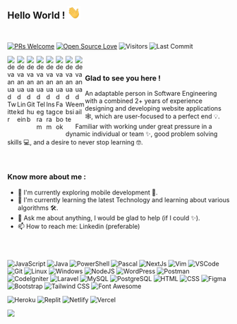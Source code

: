 <!-- <p  align="center"><img src = "https://github.com/devaanuad/devaanuad/blob/master/assets/bg-dep.jpeg" height="400px" width="1013px"></p>

 -->

## Hello World ! <img src="https://raw.githubusercontent.com/devaanuad/devaanuad/master/assets/gifs/Hi.gif" width="30px"></h2>
<br />

[![PRs Welcome](https://img.shields.io/badge/PRs-welcome-brightgreen.svg?style=flat&logo=github)](https://github.com/devaanuad)
[![Open Source Love](https://badges.frapsoft.com/os/v2/open-source.svg?v=103)](https://github.com/devaanuad)
<img alt="Visitors" src="https://komarev.com/ghpvc/?username=devaanuad&style=flat&labelColor=black&logo=github&label=PROFILE+VIEWS&color=29bf12"/>
<img alt="Last Commit" src="https://img.shields.io/github/last-commit/devaanuad/devaanuad?logo=markdown&label=LAST+UPDATE&color=29bf12&style=flat">
 

<a href="https://twitter.com/devaanuad">
  <img align="left" alt="devaanuad Twitter" width="22px" src="https://cdn.jsdelivr.net/npm/simple-icons@v3/icons/twitter.svg" />
</a>
<a href="https://www.linkedin.com/in/devaanuad/">
  <img align="left" alt="devaanuad Linkdein" width="22px" src="https://cdn.jsdelivr.net/npm/simple-icons@v3/icons/linkedin.svg" />
</a>
<a href="https://github.com/devaanuad">
  <img align="left" alt="devaanuad Github" width="22px" src="https://cdn.jsdelivr.net/npm/simple-icons@v3/icons/github.svg" />
</a>
<a href="https://t.me/devaanuad">
  <img align="left" alt="devaanuad Telegram" width="22px" src="https://cdn.jsdelivr.net/npm/simple-icons@v3/icons/telegram.svg" />
</a>
<a href="https://instagram.com/devaanuad/">
  <img align="left" alt="devaanuad Instagram" width="22px" src="https://cdn.jsdelivr.net/npm/simple-icons@v3/icons/instagram.svg" />
</a>
<a href="https://www.facebook.com/devaanuad/">
  <img align="left" alt="devaanuad Facebook" width="22px" src="https://cdn.jsdelivr.net/npm/simple-icons@v3/icons/facebook.svg" />
</a>
<a href="https://www.devaanuad.com/">
  <img align="left" alt="devaanuad Website" width="22px" src="https://cdn.jsdelivr.net/npm/simple-icons@3.13.0/icons/googlechrome.svg" />
</a>
<a href="mailto:arkaandevaanu@gmail.com">
  <img align="left" alt="devaanuad email" width="22px" src="https://cdn.jsdelivr.net/npm/simple-icons@3.13.0/icons/gmail.svg" />
</a>
<!-- <a href="https://www.hackerrank.com/devaanuad/">
  <img align="left" alt="Reeha's Hackerrank" width="22px" src="https://cdn.jsdelivr.net/npm/simple-icons@v3/icons/hackerrank.svg" />
</a>-->

<br />

### Glad to see you here !
An adaptable person in Software Engineering with a combined 2+ years of experience designing and developing website applications 🕸️, which are user-focused to a perfect end 💡. Familiar with working under great pressure in a dynamic individual or team ✨, good problem solving skills 💻, and a desire to never stop learning 🤓.

<br />

<!-- <img align="right" height="250" width="375" alt="GIF" src="https://raw.githubusercontent.com/devaanuad/devaanuad/master/assets/gifs/coder.gif" /> -->
<!-- <img align="right" height="700" width="375" alt="GIF" src="https://github.com/devaanuad/devaanuad/blob/master/assets/mobile.png" /> -->


### Know more about me :

- 🔭 I'm currently exploring mobile development 🚀.
- 🌱 I'm currently learning the latest Technology and learning about various algorithms 🛠.
- 💬 Ask me about anything, I would be glad to help (if I could ✨).
- 📫 How to reach me: Linkedin (preferable)
<!-- - ⚡ Fun fact: <a href = "https://www.theatlantic.com/science/archive/2017/11/how-the-zombie-fungus-takes-over-ants-bodies-to-control-their-minds/545864/#:~:text=And%20its%20body%20belongs%20to,ascend%20a%20nearby%20plant%20stem."> Some fungi create zombies, then control their minds </a> -->

<br>
<br>

<!-- ![C](https://img.shields.io/badge/C%20-%23E34F26.svg?&style=for-the-badge&logo=C&logoColor=white)
![C++](https://img.shields.io/badge/c++%20-%2300599C.svg?&style=for-the-badge&logo=c%2B%2B&ogoColor=white)
![Python](https://img.shields.io/badge/python%20-%23E34F26.svg?&style=for-the-badge&logo=python&ogoColor=white)
![Haskell](https://img.shields.io/badge/Haskell%20-%2300599C.svg?&style=for-the-badge&logo=haskell&ogoColor=white) -->
<!-- ![Shell Script](https://img.shields.io/badge/shell_script-%23121011.svg?style=for-the-badge&logo=gnu-bash&logoColor=white)
![Markdown](https://img.shields.io/badge/markdown-%23000000.svg?style=for-the-badge&logo=markdown&logoColor=white)
![LaTEX](https://img.shields.io/badge/LaTeX-47A141?style=for-the-badge&logo=LaTeX&logoColor=white) -->
<!-- ![NumPy](https://img.shields.io/badge/numpy-%23013243.svg?style=for-the-badge&logo=numpy&logoColor=white)
![Numba](https://img.shields.io/badge/Numba-00A3E0?style=for-the-badge&logo=Numba&logoColor=white)
![Pandas](https://img.shields.io/badge/pandas-%23150458.svg?style=for-the-badge&logo=pandas&logoColor=white)
![Jupyter](https://img.shields.io/badge/Jupyter-F37626.svg?&style=for-the-badge&logo=Jupyter&logoColor=white)
![Plotly](https://img.shields.io/badge/Plotly-239120?style=for-the-badge&logo=plotly&logoColor=white)
![SciPy](https://img.shields.io/badge/SciPy-%230C55A5.svg?style=for-the-badge&logo=scipy&logoColor=%white)
![Google Analytics](https://img.shields.io/badge/Google%20Analytics-E37400?style=for-the-badge&logo=google%20analytics&logoColor=white)
![scikit-learn](https://img.shields.io/badge/scikit--learn-%23F7931E.svg?style=for-the-badge&logo=scikit-learn&logoColor=white)
![Keras](https://img.shields.io/badge/Keras-D00000?style=for-the-badge&logo=Keras&logoColor=white) -->
![JavaScript](https://img.shields.io/badge/javascript-%23323330.svg?style=for-the-badge&logo=javascript&logoColor=%23F7DF1E)
![Java](https://img.shields.io/badge/java-%23ED8B00.svg?style=for-the-badge&logo=java&logoColor=white)
![PowerShell](https://img.shields.io/badge/PowerShell-5391FE?style=for-the-badge&logo=PowerShell&logoColor=white)
![Pascal](https://img.shields.io/badge/FreePascal-39438E?style=for-the-badge&logo=FreePascal&logoColor=white)
![NextJs](https://img.shields.io/badge/Next.js-006262?style=for-the-badge&logo=Next.Js&logoColor=white)
![Vim](https://img.shields.io/badge/-VIM-2B9348?style=for-the-badge&logo=vim)
![VSCode](https://img.shields.io/badge/-vscode-00a8e8?style=for-the-badge&logo=visual-studio-code)
![Git](https://img.shields.io/badge/git%20-%23F05033.svg?&style=for-the-badge&logo=git&logoColor=white)
![Linux](https://img.shields.io/badge/-linux-772953?style=for-the-badge&logo=linux)
![Windows](https://img.shields.io/badge/-Windows-275D2B?style=for-the-badge&logo=windows)
![NodeJS](https://img.shields.io/badge/node.js-6DA55F?style=for-the-badge&logo=node.js&logoColor=white)
![WordPress](https://img.shields.io/badge/WordPress-%23117AC9.svg?style=for-the-badge&logo=WordPress&logoColor=white)
![Postman](https://img.shields.io/badge/Postman-FF6C37?style=for-the-badge&logo=postman&logoColor=white)
![CodeIgniter](https://img.shields.io/badge/CodeIgniter-F07427?style=for-the-badge&logo=CodeIgniter&logoColor=white)
![Laravel](https://img.shields.io/badge/Laravel-F9322C?style=for-the-badge&logo=Laravel&logoColor=white)
![MySQL](https://img.shields.io/badge/MySQL-00000F?style=for-the-badge&logo=mysql&logoColor=white)
![PostgreSQL](https://img.shields.io/badge/PostgreSQL-275D2B?style=for-the-badge&logo=postgresql&logoColor=white)
![HTML](https://img.shields.io/badge/html%20-%23E34F26.svg?&style=for-the-badge&logo=html5&logoColor=white)
![CSS](https://img.shields.io/badge/css%20-%231572B6.svg?&style=for-the-badge&logo=css3&logoColor=white)
![Figma](https://img.shields.io/badge/Figma-F24E1E?style=for-the-badge&logo=figma&logoColor=white)
![Bootstrap](https://img.shields.io/badge/bootstrap-%23563D7C.svg?style=for-the-badge&logo=bootstrap&logoColor=white)
![Tailwind CSS](https://img.shields.io/badge/Tailwind_CSS-38B2AC?style=for-the-badge&logo=tailwind-css&logoColor=white)
![Font Awesome](https://img.shields.io/badge/Font_Awesome-339AF0?style=for-the-badge&logo=fontawesome&logoColor=white)

![Heroku](https://img.shields.io/badge/Heroku-430098?style=for-the-badge&logo=heroku&logoColor=white)
![Replit](https://img.shields.io/badge/replit-667881?style=for-the-badge&logo=replit&logoColor=white)
![Netlify](https://img.shields.io/badge/netlify-%23000000.svg?style=for-the-badge&logo=netlify&logoColor=#00C7B7)
![Vercel](https://img.shields.io/badge/vercel-333333?style=for-the-badge&logo=vercel&logoColor=white)



<!-- ![Django](https://img.shields.io/badge/django-%23092E20.svg?style=for-the-badge&logo=django&logoColor=white)
![FastAPI](https://img.shields.io/badge/FastAPI-005571?style=for-the-badge&logo=fastapi) -->


<!-- ![MongoDB](https://img.shields.io/badge/MongoDB-%234ea94b.svg?style=for-the-badge&logo=mongodb&logoColor=white)![ElasticSearch](https://img.shields.io/badge/-ElasticSearch-005571?style=for-the-badge&logo=elasticsearch)<!-- ![ApacheCassandra](https://img.shields.io/badge/cassandra-%231287B1.svg?style=for-the-badge&logo=apache-cassandra&logoColor=white) -->

<!-- ![Materialize CSS](https://img.shields.io/badge/-materialize--css-ff69b4?style=for-the-badge&logo=materialize--css&logoColor=white) -->



<!-- INI RANK -->
<p align=""><img src="https://github-readme-stats.vercel.app/api?username=devaanuad&show_icons=true&theme=dracula" width="400"></p>

<!-- <img align="center" src="https://github-readme-stats.vercel.app/api/top-langs/?username=syedareehaquasar&theme=radical&hide_langs_below=1" /> -->
<!-- 
<p align=""> <img src="https://octodex.github.com/images/nyantocat.gif" height="160px" width="160px"> <img src="https://octodex.github.com/images/daftpunktocat-thomas.gif" height="160px" width="160px"> <img src="https://octodex.github.com/images/Robotocat.png" height="160px" width="160px">   <img src="https://octodex.github.com/images/daftpunktocat-guy.gif" height="160px" width="160px"> <img src="https://octodex.github.com/images/boxertocat_octodex.jpg" height="160px" width="160px"> </p> -->

<!-- **Visitors Count**  
![VisitorCount](https://profile-counter.glitch.me/{devaanuad}/count.svg) -->

<!-- https://cdn4.iconfinder.com/data/icons/logos-and-brands/512/189_Kaggle_logo_logos-512 

<img src="https://octodex.github.com/images/momtocat.png" height="160px" width="160px">
<img src="https://octodex.github.com/images/twenty-percent-cooler-octocat.png" height="160px" width="160px">
<img src="https://octodex.github.com/images/saritocat.png" height="160px" width="160px">
-->

<!-- <h3>🏆 Github Profile Trophy</h3>
<p align="">
<a href="https://github.com/devaanuad">
  <img width=800 src="https://github-profile-trophy.vercel.app/?username=devaanuad&column=8&theme=gruvbox&no-frame=true"/>
</a>
  </p> -->

<!-- [![GitHub Streak](https://github-readme-streak-stats.herokuapp.com?user=devaanuad&theme=dracula&date_format=M%20j%5B%2C%20Y%5D)](https://git.io/streak-stats) -->

<!-- ![My github activity graph](https://activity-graph.herokuapp.com/graph?username=devaanuad&theme=dracula&custom_title=My%20Commits%20Graph%20&hide_border=true) -->
